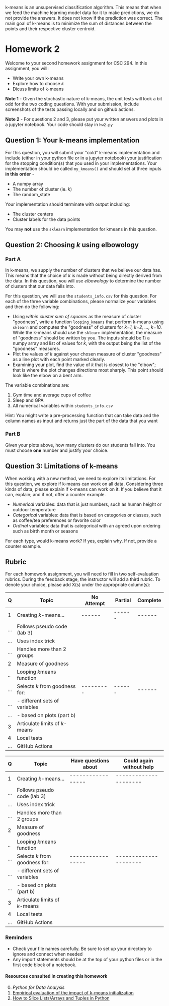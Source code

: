 k-means is an unsupervised classification algorithm. This means that when we feed the machine learning model data for it to make predictions, we do not provide the answers. It does not know if the prediction was correct. The main goal of k-means is to minimize the sum of distances between the points and their respective cluster centroid.















# Homework 2

Welcome to your second homework assignment for CSC 294. In this assignment, you will: 
* Write your own k-means
* Explore how to choose _k_
* Dicuss limits of k-means

**Note 1** - Given the stochastic nature of k-means, the unit tests will look a bit odd for 
the two coding questions. With your submission, include screenshots of the tests 
passing locally and on github actions. 

**Note 2** - For questions 2 and 3, please put your written answers and plots in a jupyter notebook. Your code should stay in `hw2.py`

## Question 1: Your k-means implementation 
For this question, you will submit your "cold" k-means implementation and include (either 
in your python file or in a jupyter notebook) your justification for the stopping 
condition(s) that you used in your implementations. Your implementation should be 
called `my_kmeans()` and should set at three inputs **in this order** -

* A numpy array
* The number of cluster (ie. _k_)
* The random_state

Your implementation should terminate with output including:
- The cluster centers
- Cluster labels for the data points

You may **not** use the `sklearn` implementation for kmeans in this question. 


## Question 2: Choosing _k_ using elbowology 
### Part A
In k-means, we supply the number of clusters that we believe our data has. This means that 
the choice of _k_ is made without being directly derived from the data. In this question, 
you will use _elbowology_ to determine the number of clusters that our data falls into. 

For this question, we will use the `students_info.csv` for this question. For each of the 
three variable combinations, please normalize your variables and then do the following:
* Using _within cluster sum of squares_ as the measure of 
  cluster "goodness", write a function `looping_kmeans` that perform k-means using `sklearn` 
  and computes the "goodness" of clusters for _k=1, k=2, ..., k=10._ While the k-means should 
  use the `sklearn` implementation, the measure of "goodness" should be written by you. 
  The inputs should be 1) a numpy array and list of values for _k_, with the output being the 
  list of the "goodness" measures. 
* Plot the values of _k_ against your chosen measure of cluster "goodness" as a line plot with 
  each point marked clearly. 
* Examining your plot, find the value of _k_ that is closest to the "elbow"; that is where the 
  plot changes directions most sharply. This point should look like the elbow on a bent arm.   
  
The variable combinations are:
1. Gym time and average cups of coffee
2. Sleep and GPA
4. All numerical variables within `students_info.csv`

Hint: You might write a pre-processing function that can take data and the column names as input and returns just the part of the data that you want

### Part B
Given your plots above, how many clusters do our students fall into. You must choose **one** 
number and justify your choice. 


## Question 3: Limitations of k-means
When working with a new method, we need to explore its limitations. For this question, we 
explore if k-means can work on all data. Considering three kinds of data, please explain 
if k-means can work on it. If you believe that it can, explain; and if not, offer a counter 
example. 
* _Numerical_ variables: data that is just numbers, such as human height or outdoor temperature
* _Categorical_ variables: data that is based on categories or classes, such as coffee/tea 
preferences or favorite color
* _Ordinal_ variables: data that is categorical with an agreed upon ordering such as birth month
 or seasons
 
 For each type, would k-means work? If yes, explain why. If not, provide a counter example. 

## Rubric

For each homework assignment, you will need to fill in two self-evaluation rubrics. During the feedback stage, the instructor will add a third rubric. To denote your choice, please add X(s) under the appropriate column(s): 

|  Q  | Topic                         | No Attempt | Partial | Complete | 
|-----|-----------------------------  |------------|---------|----------|
|  1  | Creating $k$-means...         |  ------    |  ------ |  ------  |  
| ... | Follows pseudo code (lab 3)   |            |         |          | 
| ... | Uses index trick              |            |         |          |   
| ... | Handles more than 2 groups    |            |         |          |  
|  2  | Measure of goodness           |            |         |          |
| ..  | Looping $k$means function     |            |         |          |
| ... | Selects $k$ from goodness for:|  --------- |  ------ |  ------  |
| ... | - different sets of variables |            |         |          |
| ... | - based on plots (part b)     |            |         |          |                
|  3  | Articulate limits of $k$-means|            |         |          |
|  4  | Local tests                   |            |         |          |
| ... | GitHub Actions                |            |         |          |


|  Q  | Topic                         | Have questions about| Could again without help | 
|-----|-----------------------------  |---------------------|--------------------------|
|  1  | Creating $k$-means...         |  -----------------  | ---------------------    |  
| ... | Follows pseudo code (lab 3)   |                     |                          |
| ... | Uses index trick              |                     |                          |  
| ... | Handles more than 2 groups    |                     |                          | 
|  2  | Measure of goodness           |                     |                          |  
| ..  | Looping $k$means function     |                     |                          | 
| ... | Selects $k$ from goodness for:|  -----------------  | ---------------------    | 
| ... | - different sets of variables |                     |                          | 
| ... | - based on plots (part b)     |                     |                          |
|  3  | Articulate limits of $k$-means|                     |                          | 
|  4  | Local tests                   |                     |                          | 
| ... | GitHub Actions                |                     |                          | 

### Reminders
* Check your file names carefully. Be sure to set up your directory to ignore and connect 
when needed
* Any import statements should be at the top of your python files or in the first 
code block of a notebook. 

#### Resources consulted in creating this homework
0. _Python for Data Analysis_
1. [Empirical evaluation of the impact of k-means initialization](https://scikit-learn.org/stable/auto_examples/cluster/plot_kmeans_stability_low_dim_dense.html#sphx-glr-auto-examples-cluster-plot-kmeans-stability-low-dim-dense-py)
2. [How to Slice Lists/Arrays and Tuples in Python](https://www.pythoncentral.io/how-to-slice-listsarrays-and-tuples-in-python/)
